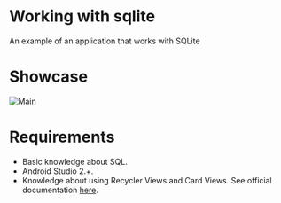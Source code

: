 # Working with sqlite
An example of an application that works with SQLite

# Showcase
![Main](https://github.com/betianaminio/android_working_with_sqlite/blob/master/img/main.gif)

# Requirements
* Basic knowledge about SQL.
* Android Studio 2.+.
* Knowledge about using Recycler Views and Card Views. See official documentation [here](https://developer.android.com/training/material/lists-cards.html).
